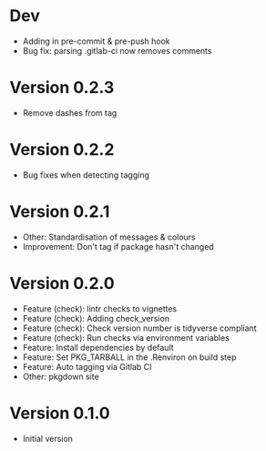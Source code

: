 # Dev
  * Adding in pre-commit & pre-push hook
  * Bug fix: parsing .gitlab-ci now removes comments

# Version 0.2.3
  * Remove dashes from tag

# Version 0.2.2
  * Bug fixes when detecting tagging

# Version 0.2.1
  * Other: Standardisation of messages & colours
  * Improvement: Don't tag if package hasn't changed

# Version 0.2.0
  * Feature (check): lintr checks to vignettes
  * Feature (check): Adding check_version
  * Feature (check): Check version number is tidyverse compliant
  * Feature (check): Run checks via environment variables
  * Feature: Install dependencies by default
  * Feature: Set PKG_TARBALL in the .Renviron on build step
  * Feature: Auto tagging via Gitlab CI
  * Other: pkgdown site

# Version 0.1.0
  * Initial version
